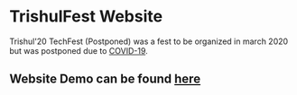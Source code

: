 # TrishulFest Website
Trishul'20 TechFest (Postponed) was a fest to be organized in march 2020 but was postponed due to [COVID-19](https://www.who.int/emergencies/diseases/novel-coronavirus-2019).

## Website Demo can be found [here](https://codydeny.github.io/TrishulFest)
